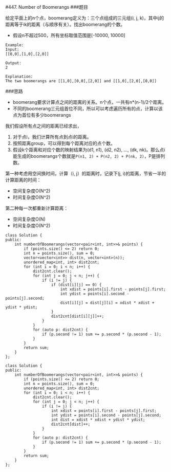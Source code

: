 #447. Number of Boomerangs
###题目

给定平面上的n个点，boomerang定义为：三个点组成的三元组(i, j, k)，其中ij的距离等于ik的距离（与顺序有关）。找出boomerang的个数。
 - 假设n不超过500，所有坐标取值范围是[-10000, 10000]

``` 
Example:
Input:
[[0,0],[1,0],[2,0]]

Output:
2

Explanation:
The two boomerangs are [[1,0],[0,0],[2,0]] and [[1,0],[2,0],[0,0]]
```

###思路
 - boomerang要求计算点之间的距离的关系。n个点，一共有n*(n-1)/2个距离。
 - 不同的boomerang三元组首位不同，所以可以考虑遍历所有的点，计算以该点为首位有多少boomerangs

我们假设所有点之间的距离已经求出，

1. 对于点i，我们计算所有点到点i的距离。
2. 按照距离group，可以得到每个距离对应的点个数。
3. 假设k个距离和对应个数的映射结果为(d1, n1), (d2, n2), ..., (dk, nk)。那么点i能生成的boomerangs个数就是`P(n1, 2) + P(n2, 2) + P(nk, 2)`，P是排列数。


第一种考虑用空间换时间，计算（i, j）的距离时，记录下(j, i)的距离，节省一半的计算距离的时间：
 - 空间复杂度O(N^2)
 - 时间复杂度O(N^2)

第二种每一次都重新计算距离：
 - 空间复杂度O(N)
 - 时间复杂度O(N^2)

```
class Solution {
public:
    int numberOfBoomerangs(vector<pair<int, int>>& points) {
        if (points.size() <= 2) return 0;
        int n = points.size(), sum = 0;
        vector<vector<int>> dist(n, vector<int>(n));
        unordered_map<int, int> dist2cnt;
        for (int i = 0; i < n; i++) {
            dist2cnt.clear();
            for (int j = 0; j < n; j++) {
                if (i != j) {
                    if (dist[i][j] == 0) {
                        int xdist = points[i].first - points[j].first;
                        int ydist = points[i].second - points[j].second;
                        dist[i][j] = dist[j][i] = xdist * xdist + ydist * ydist;
                    }
                    dist2cnt[dist[i][j]]++;
                }
            }
            for (auto p: dist2cnt) {
                if (p.second != 1) sum += p.second * (p.second - 1);
            }
        }
        return sum;
    }
};
```


```
class Solution {
public:
    int numberOfBoomerangs(vector<pair<int, int>>& points) {
        if (points.size() <= 2) return 0;
        int n = points.size(), sum = 0;
        unordered_map<int, int> dist2cnt;
        for (int i = 0; i < n; i++) {
            dist2cnt.clear();
            for (int j = 0; j < n; j++) {
                if (i != j) {
                    int xdist = points[i].first - points[j].first;
                    int ydist = points[i].second - points[j].second;
                    int dist = xdist * xdist + ydist * ydist;
                    dist2cnt[dist]++;
                }
            }
            for (auto p: dist2cnt) {
                if (p.second != 1) sum += p.second * (p.second - 1);
            }
        }
        return sum;
    }
};
```
